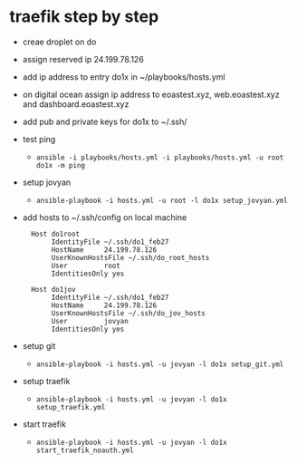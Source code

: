 # traefik step by step

* creae droplet on do
* assign reserved ip 24.199.78.126
* add ip address to entry do1x  in ~/playbooks/hosts.yml
* on digital ocean assign ip address to eoastest.xyz, web.eoastest.xyz and dashboard.eoastest.xyz
* add pub and private keys for do1x to ~/.ssh/
* test ping
  - `ansible -i playbooks/hosts.yml -i playbooks/hosts.yml -u root do1x -m ping`
* setup jovyan
  - `ansible-playbook -i hosts.yml -u root -l do1x setup_jovyan.yml`
* add hosts to ~/.ssh/config on local machine

        Host do1root
             IdentityFile ~/.ssh/do1_feb27
             HostName     24.199.78.126
             UserKnownHostsFile ~/.ssh/do_root_hosts
             User         root
             IdentitiesOnly yes

        Host do1jov
             IdentityFile ~/.ssh/do1_feb27
             HostName     24.199.78.126
             UserKnownHostsFile ~/.ssh/do_jov_hosts
             User         jovyan
             IdentitiesOnly yes

* setup git
  - `ansible-playbook -i hosts.yml -u jovyan -l do1x setup_git.yml`
* setup traefik
  - `ansible-playbook -i hosts.yml -u jovyan -l do1x setup_traefik.yml`
* start traefik
  - `ansible-playbook -i hosts.yml -u jovyan -l do1x start_traefik_noauth.yml`
